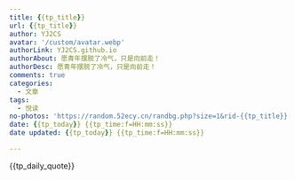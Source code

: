 ```yaml
---
title: {{tp_title}}
url: {{tp_title}}
author: YJ2CS
avatar: '/custom/avatar.webp'
authorLink: YJ2CS.github.io
authorAbout: 愿青年摆脱了冷气，只是向前走！
authorDesc: 愿青年摆脱了冷气，只是向前走！
comments: true
categories:
  - 文章
tags:
  - 悦读
no-photos: 'https://random.52ecy.cn/randbg.php?size=1&rid-{{tp_title}}'
date: {{tp_today}} {{tp_time:f=HH:mm:ss}}
date updated: {{tp_today}} {{tp_time:f=HH:mm:ss}}

---
```


{{tp_daily_quote}}



